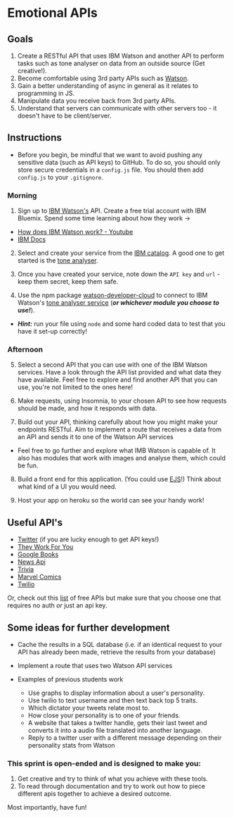 # Emotional APIs

## Goals

1. Create a RESTful API that uses IBM Watson and another API to perform tasks such as tone analyser on data from an outside source (Get creative!).
2. Become comfortable using 3rd party APIs such as [Watson](https://cloud.ibm.com/developer/watson/services).
3. Gain a better understanding of async in general as it relates to programming in JS.
4. Manipulate data you receive back from 3rd party APIs.
5. Understand that servers can communicate with other servers too - it doesn't have to be client/server.

## Instructions

- Before you begin, be mindful that we want to avoid pushing any sensitive data (such as API keys) to GitHub. To do so, you should only store secure credentials in a `config.js` file. You should then add `config.js` to your `.gitignore`.

### Morning

1. Sign up to [IBM Watson's](https://console.bluemix.net/) API. Create a free trial account with IBM Bluemix. Spend some time learning about how they work -> 
- [How does IBM Watson work? - Youtube](https://www.youtube.com/watch?v=r7E1TJ1HtM0)
- [IBM Docs](https://console.bluemix.net/catalog/?search=label:lite&category=ai)

2. Select and create your service from the [IBM catalog](https://console.bluemix.net/catalog/?search=label:lite&category=ai). A good one to get started is the [tone analyser](https://console.bluemix.net/catalog/services/tone-analyzer).

3. Once you have created your service, note down the `API key` and `url` - keep them secret, keep them safe.

4. Use the npm package [watson-developer-cloud](https://www.npmjs.com/package/watson-developer-cloud) to connect to IBM Watson's [tone analyser service](https://console.bluemix.net/catalog/services/tone-analyzer) (_**or whichever module you choose to use!**_). 

- _**Hint:**_ run your file using `node` and some hard coded data to test that you have it set-up correctly!

### Afternoon 

5. Select a second API that you can use with one of the IBM Watson services. Have a look through the API list provided and what data they have available. Feel free to explore and find another API that you can use, you're not limited to the ones here!

6. Make requests, using Insomnia, to your chosen API to see how requests should be made, and how it responds with data.

7. Build out your API, thinking carefully about how you might make your endpoints RESTful. Aim to implement a route that receives a data from an API and sends it to one of the Watson API services

- Feel free to go further and explore what IMB Watson is capable of. It also has modules that work with images and analyse them, which could be fun.

8. Build a front end for this application. (You could use [EJS](https://ejs.co/)!) Think about what kind of a UI you would need.

9. Host your app on heroku so the world can see your handy work!

## Useful API's

- [Twitter](https://developer.twitter.com/) (if you are lucky enough to get API keys!)
- [They Work For You](https://www.theyworkforyou.com/api/)
- [Google Books](https://developers.google.com/books/docs/overview)
- [News Api](https://newsapi.org/)
- [Trivia](http://jservice.io/)
- [Marvel Comics](https://developer.marvel.com/)
- [Twilio](https://www.twilio.com/)

Or, check out this [list](https://github.com/toddmotto/public-apis) of free APIs but make sure that you choose one that requires no auth _or_ just an api key.

## Some ideas for further development

- Cache the results in a SQL database (i.e. if an identical request to your API has already been made, retrieve the results from your database)

- Implement a route that uses two Watson API services

- Examples of previous students work
  - Use graphs to display information about a user's personality.
  - Use twilio to text username and then text back top 5 traits.
  - Which dictator your tweets relate most to.
  - How close your personality is to one of your friends.
  - A website that takes a twitter handle, gets their last tweet and converts it into a audio file translated into another language.
  - Reply to a twitter user with a different message depending on their personality stats from Watson

### This sprint is open-ended and is designed to make you:

1. Get creative and try to think of what you achieve with these tools.
2. To read through documentation and try to work out how to piece different apis together to achieve a desired outcome.

Most importantly, have fun!
